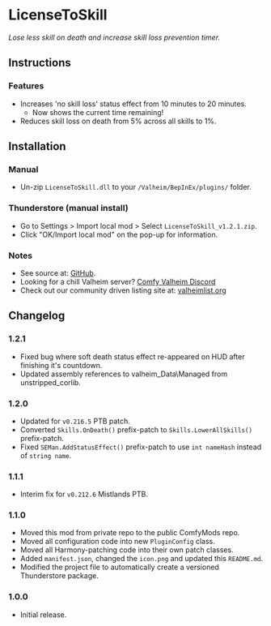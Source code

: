 # LicenseToSkill

*Lose less skill on death and increase skill loss prevention timer.*

## Instructions

### Features

  * Increases 'no skill loss' status effect from 10 minutes to 20 minutes.
    * Now shows the current time remaining!
  * Reduces skill loss on death from 5% across all skills to 1%.

 ## Installation

### Manual

  * Un-zip `LicenseToSkill.dll` to your `/Valheim/BepInEx/plugins/` folder.

### Thunderstore (manual install)

  * Go to Settings > Import local mod > Select `LicenseToSkill_v1.2.1.zip`.
  * Click "OK/Import local mod" on the pop-up for information.

### Notes

  * See source at: [GitHub](https://github.com/redseiko/ComfyMods/tree/main/LicenseToSkill).
  * Looking for a chill Valheim server? [Comfy Valheim Discord](https://discord.gg/ameHJz5PFk)
  * Check out our community driven listing site at: [valheimlist.org](https://valheimlist.org/)

## Changelog

### 1.2.1

  * Fixed bug where soft death status effect re-appeared on HUD after finishing it's countdown.
  * Updated assembly references to valheim_Data\Managed from unstripped_corlib.

### 1.2.0

  * Updated for `v0.216.5` PTB patch.
  * Converted `Skills.OnDeath()` prefix-patch to `Skills.LowerAllSkills()` prefix-patch.
  * Fixed `SEMan.AddStatusEffect()` prefix-patch to use `int nameHash` instead of `string name`.

### 1.1.1

  * Interim fix for `v0.212.6` Mistlands PTB.

### 1.1.0

  * Moved this mod from private repo to the public ComfyMods repo.
  * Moved all configuration code into new `PluginConfig` class.
  * Moved all Harmony-patching code into their own patch classes.
  * Added `manifest.json`, changed the `icon.png` and updated this `README.md`.
  * Modified the project file to automatically create a versioned Thunderstore package.

### 1.0.0

  * Initial release.